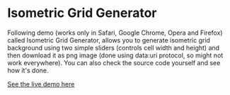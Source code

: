 Isometric Grid Generator
==================

Following demo (works only in Safari, Google Chrome, Opera and Firefox) called Isometric Grid Generator,
allows you to generate isometric grid background using two simple sliders (controls cell width and height)
and then download it as png image (done using data:uri protocol, so might not work everywhere).
You can also check the source code yourself and see how it's done.

[See the live demo here](http://angrycoding.github.io/iso-grid-generator/)
